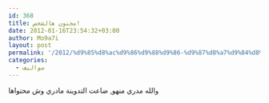 ```yaml
---
id: 368
title: مجنون هالشخص!
date: 2012-01-16T23:54:32+03:00
author: Mo9a7i
layout: post
permalink: '/2012/%d9%85%d8%ac%d9%86%d9%88%d9%86-%d9%87%d8%a7%d9%84%d8%b4%d8%ae%d8%b5/'
categories:
  - سواليف
---
```



والله مدري منهو, ضاعت التدوينة مادري وش محتواها